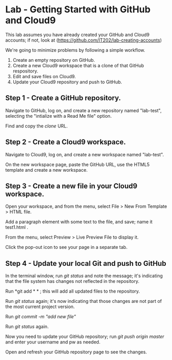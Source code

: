 # Lab - Getting Started with GitHub and Cloud9

This lab assumes you have already created your GitHub and Cloud9 accounts; if not, look at (https://github.com/IT202/lab-creating-accounts)  


We're going to minimize problems by following a simple workflow.

1. Create an empty repository on GitHub.
2. Create a new Cloud9 workspace that is a clone of that GitHub respository.
3. Edit and save files on Cloud9.
4. Update your Cloud9 repository and push to GitHub.


## Step 1 - Create a GitHub repository.

Navigate to GitHub, log on, and create a new repository named "lab-test", selecting the "intialize with a Read Me file" option.

Find and copy the *clone* URL.

## Step 2 - Create a Cloud9 workspace.

Navigate to Cloud9, log on, and create a new workspace named "lab-test".

On the new workspace page, paste the GitHub URL, use the HTML5 template and create a new workspace.

## Step 3 - Create a new file in your Cloud9 workspace.

Open your workspace, and from the menu, select File > New From Template > HTML file.

Add a paragraph element with some text to the file, and save;  name it test1.html .

From the menu, select Preview > Live Preview File to display it.

Click the pop-out icon to see your page in a separate tab.

## Step 4 - Update your local Git and push to GitHub

In the terminal window, run *git status* and note the message;  it's indicating that the file system has changes not reflected in the repository.

Run *git add * \* ; this will add all updated files to the repository.

Run *git status* again;  it's now indicating that those changes are not part of the most current project version.

Run *git commit -m "add new file"*

Run *git status* again.

Now you need to update your GitHub repository; run *git push origin master* and enter your username and pw as needed.

Open and refresh your GitHub repository page to see the changes.

